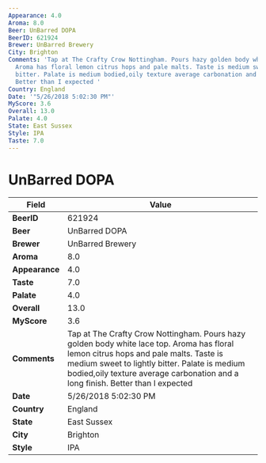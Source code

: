 ```yaml
---
Appearance: 4.0
Aroma: 8.0
Beer: UnBarred DOPA
BeerID: 621924
Brewer: UnBarred Brewery
City: Brighton
Comments: 'Tap at The Crafty Crow Nottingham. Pours hazy golden body white lace top.
  Aroma has floral lemon citrus hops and pale malts. Taste is medium sweet to lightly
  bitter. Palate is medium bodied,oily texture average carbonation and a long finish.
  Better than I expected '
Country: England
Date: '"5/26/2018 5:02:30 PM"'
MyScore: 3.6
Overall: 13.0
Palate: 4.0
State: East Sussex
Style: IPA
Taste: 7.0
---
```


# UnBarred DOPA

| Field         | Value |
|---------------|-------|
| **BeerID** | 621924 |
| **Beer** | UnBarred DOPA |
| **Brewer** | UnBarred Brewery |
| **Aroma** | 8.0 |
| **Appearance** | 4.0 |
| **Taste** | 7.0 |
| **Palate** | 4.0 |
| **Overall** | 13.0 |
| **MyScore** | 3.6 |
| **Comments** | Tap at The Crafty Crow Nottingham. Pours hazy golden body white lace top. Aroma has floral lemon citrus hops and pale malts. Taste is medium sweet to lightly bitter. Palate is medium bodied,oily texture average carbonation and a long finish. Better than I expected  |
| **Date** | 5/26/2018 5:02:30 PM |
| **Country** | England |
| **State** | East Sussex |
| **City** | Brighton |
| **Style** | IPA |
